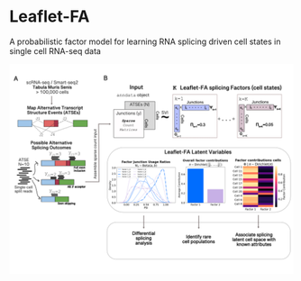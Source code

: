 # Leaflet-FA
A probabilistic factor model for learning RNA splicing driven cell states in single cell RNA-seq data 

<img src="./FIGURE1_FULL.jpg" alt="Figure 1" width="600"/>
